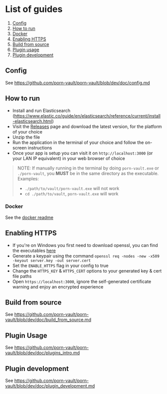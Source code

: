 # List of guides

1. [Config](#config)
2. [How to run](#how-to-run)
3. [Docker](#docker)
4. [Enabling HTTPS](#enabling-https)
5. [Build from source](#build-from-source)
6. [Plugin usage](#plugin-usage)
7. [Plugin development](#plugin-development)

## Config

See https://github.com/porn-vault/porn-vault/blob/dev/doc/config.md

## How to run

- Install and run Elasticsearch (https://www.elastic.co/guide/en/elasticsearch/reference/current/install-elasticsearch.html)
- Visit the [Releases](https://github.com/porn-vault/porn-vault/releases) page and download the latest version, for the platform of your choice
- Unzip the file
- Run the application in the terminal of your choice and follow the on-screen instructions
- Once your app is setup you can visit it on `http://localhost:3000` (or your LAN IP equivalent) in your web browser of choice

> NOTE: If manually running in the terminal by doing `porn-vault.exe` or `./porn-vault`, you **MUST** be in the same directory as the executable.
> Examples:
>
> - `./path/to/vault/porn-vault.exe` will not work
> - `cd ./path/to/vault`, `porn-vault.exe` will work

### Docker

See the [docker readme](https://github.com/porn-vault/porn-vault/blob/dev/doc/docker.md)

## Enabling HTTPS

- If you're on Windows you first need to download openssl, you can find the executables [here](https://wiki.openssl.org/index.php/Binaries)
- Generate a keypair using the command `openssl req -nodes -new -x509 -keyout server.key -out server.cert`
- Set the `ENABLE_HTTPS` flag in your config to true
- Change the `HTTPS_KEY` & `HTTPS_CERT` options to your generated key & cert file paths
- Open `https://localhost:3000`, ignore the self-generated certificate warning and enjoy an encrypted experience

## Build from source

See https://github.com/porn-vault/porn-vault/blob/dev/doc/build_from_source.md

## Plugin Usage

See https://github.com/porn-vault/porn-vault/blob/dev/doc/plugins_intro.md

## Plugin development

See https://github.com/porn-vault/porn-vault/blob/dev/doc/plugin_development.md
